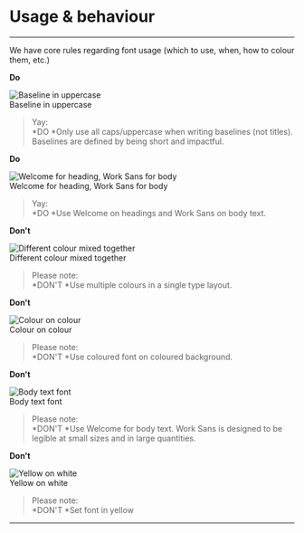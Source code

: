 
# Usage & behaviour

---

We have core rules regarding font usage (which to use, when, how to colour them, etc.)

  
**Do**  
  
![Baseline in uppercase](https://studio-assets.supernova.io/design-systems/81732/dd03e289-a9c5-4572-a71c-d068e594f65b.png)  
Baseline in uppercase  
  
> Yay:  
> *DO
*Only use all caps/uppercase when writing baselines (not titles). Baselines are defined by being short and impactful.  
  
**Do**  
  
![Welcome for heading, Work Sans for body](https://studio-assets.supernova.io/design-systems/81732/99d7338e-d887-42c6-8de7-de7161d2df09.png)  
Welcome for heading, Work Sans for body  
  
> Yay:  
> *DO
*Use Welcome on headings and Work Sans on body text.  
  


  
**Don't**  
  
![Different colour mixed together](https://studio-assets.supernova.io/design-systems/81732/519b7e39-21ce-4972-a6ee-d781fbe35b1a.png)  
Different colour mixed together  
  
> Please note:  
> *DON'T 
*Use multiple colours in a single type layout.  
  
**Don't**  
  
![Colour on colour](https://studio-assets.supernova.io/design-systems/81732/19ddb3d8-ecda-43c8-b21d-c1d475783725.png)  
Colour on colour  
  
> Please note:  
> *DON'T 
*Use coloured font on coloured background.  


  
**Don't**  
  
![Body text font](https://studio-assets.supernova.io/design-systems/81732/3366c3c7-888a-4a5a-9556-38794f3b93cb.png)  
Body text font  
  
> Please note:  
> *DON'T 
*Use Welcome for body text. Work Sans is designed to be legible at small sizes and in large quantities.  
  
  
**Don't**  
  
![Yellow on white](https://studio-assets.supernova.io/design-systems/81732/6359794d-dccc-4a03-b5c1-b4a50d368b62.png)  
Yellow on white  
  
> Please note:  
> *DON'T 
*Set font in yellow  


---
